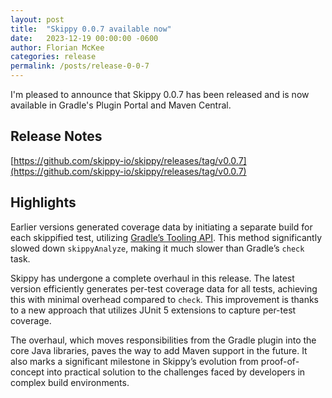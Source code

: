 ```yaml
---
layout: post
title:  "Skippy 0.0.7 available now"
date:   2023-12-19 00:00:00 -0600
author: Florian McKee
categories: release
permalink: /posts/release-0-0-7
---
```


I'm pleased to announce that Skippy 0.0.7 has been released and is now available in Gradle's Plugin Portal and Maven
Central.

## Release Notes

[https://github.com/skippy-io/skippy/releases/tag/v0.0.7](https://github.com/skippy-io/skippy/releases/tag/v0.0.7)

## Highlights

Earlier versions generated coverage data by initiating a separate build for each skippified test,
utilizing [Gradle’s Tooling API](https://docs.gradle.org/current/userguide/third_party_integration.html#embedding).
This method significantly slowed down `skippyAnalyze`, making it much slower than Gradle’s `check` task.

Skippy has undergone a complete overhaul in this release. The latest version efficiently generates per-test coverage 
data for all tests, achieving this with minimal overhead compared to `check`. This improvement is thanks to a new approach
that utilizes JUnit 5 extensions to capture per-test coverage.

The overhaul, which moves responsibilities from the Gradle plugin into the core Java libraries, paves the way to add
Maven support in the future. It also marks a significant milestone in Skippy’s evolution from  proof-of-concept into
practical solution to the challenges faced by developers in complex build environments.